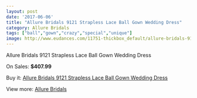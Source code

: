 ```yaml
---
layout: post
date: '2017-06-06'
title: "Allure Bridals 9121 Strapless Lace Ball Gown Wedding Dress"
category: Allure Bridals
tags: ["ball","gown","crazy","special","unique"]
image: http://www.eudances.com/11751-thickbox_default/allure-bridals-9121-strapless-lace-ball-gown-wedding-dress.jpg
---
```

Allure Bridals 9121 Strapless Lace Ball Gown Wedding Dress

On Sales: **$407.99**
<a href="https://www.eudances.com/en/allure-bridals/3703-allure-bridals-9121-strapless-lace-ball-gown-wedding-dress.html"><amp-img layout="responsive" width="600" height="600" src="//www.eudances.com/11751-thickbox_default/allure-bridals-9121-strapless-lace-ball-gown-wedding-dress.jpg" alt="Allure Bridals 9121 Strapless Lace Ball Gown Wedding Dress 0" /></a>
<a href="https://www.eudances.com/en/allure-bridals/3703-allure-bridals-9121-strapless-lace-ball-gown-wedding-dress.html"><amp-img layout="responsive" width="600" height="600" src="//www.eudances.com/11758-thickbox_default/allure-bridals-9121-strapless-lace-ball-gown-wedding-dress.jpg" alt="Allure Bridals 9121 Strapless Lace Ball Gown Wedding Dress 1" /></a>
<a href="https://www.eudances.com/en/allure-bridals/3703-allure-bridals-9121-strapless-lace-ball-gown-wedding-dress.html"><amp-img layout="responsive" width="600" height="600" src="//www.eudances.com/11757-thickbox_default/allure-bridals-9121-strapless-lace-ball-gown-wedding-dress.jpg" alt="Allure Bridals 9121 Strapless Lace Ball Gown Wedding Dress 2" /></a>
<a href="https://www.eudances.com/en/allure-bridals/3703-allure-bridals-9121-strapless-lace-ball-gown-wedding-dress.html"><amp-img layout="responsive" width="600" height="600" src="//www.eudances.com/11756-thickbox_default/allure-bridals-9121-strapless-lace-ball-gown-wedding-dress.jpg" alt="Allure Bridals 9121 Strapless Lace Ball Gown Wedding Dress 3" /></a>
<a href="https://www.eudances.com/en/allure-bridals/3703-allure-bridals-9121-strapless-lace-ball-gown-wedding-dress.html"><amp-img layout="responsive" width="600" height="600" src="//www.eudances.com/11755-thickbox_default/allure-bridals-9121-strapless-lace-ball-gown-wedding-dress.jpg" alt="Allure Bridals 9121 Strapless Lace Ball Gown Wedding Dress 4" /></a>
<a href="https://www.eudances.com/en/allure-bridals/3703-allure-bridals-9121-strapless-lace-ball-gown-wedding-dress.html"><amp-img layout="responsive" width="600" height="600" src="//www.eudances.com/11754-thickbox_default/allure-bridals-9121-strapless-lace-ball-gown-wedding-dress.jpg" alt="Allure Bridals 9121 Strapless Lace Ball Gown Wedding Dress 5" /></a>
<a href="https://www.eudances.com/en/allure-bridals/3703-allure-bridals-9121-strapless-lace-ball-gown-wedding-dress.html"><amp-img layout="responsive" width="600" height="600" src="//www.eudances.com/11753-thickbox_default/allure-bridals-9121-strapless-lace-ball-gown-wedding-dress.jpg" alt="Allure Bridals 9121 Strapless Lace Ball Gown Wedding Dress 6" /></a>
<a href="https://www.eudances.com/en/allure-bridals/3703-allure-bridals-9121-strapless-lace-ball-gown-wedding-dress.html"><amp-img layout="responsive" width="600" height="600" src="//www.eudances.com/11752-thickbox_default/allure-bridals-9121-strapless-lace-ball-gown-wedding-dress.jpg" alt="Allure Bridals 9121 Strapless Lace Ball Gown Wedding Dress 7" /></a>

Buy it: [Allure Bridals 9121 Strapless Lace Ball Gown Wedding Dress](https://www.eudances.com/en/allure-bridals/3703-allure-bridals-9121-strapless-lace-ball-gown-wedding-dress.html "Allure Bridals 9121 Strapless Lace Ball Gown Wedding Dress")

View more: [Allure Bridals](https://www.eudances.com/en/2-allure-bridals "Allure Bridals")